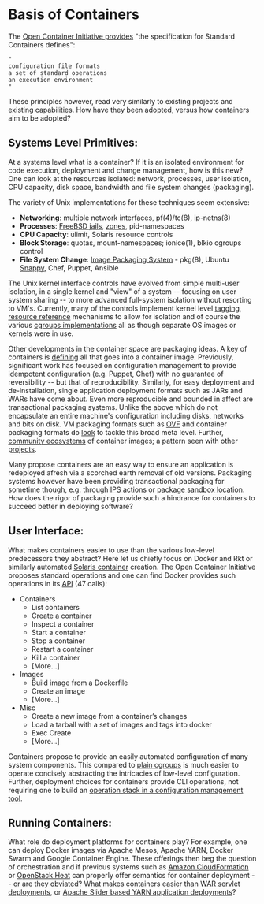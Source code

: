 # Basis of Containers

The [Open Container Initiative provides][Five Principles of Standard Containers] "the specification for Standard Containers defines":
````
"
configuration file formats
a set of standard operations
an execution environment
"
````
These principles however, read very similarly to existing projects and existing capabilities. How have they been adopted, versus how containers aim to be adopted?

## Systems Level Primitives:
At a systems level what is a container? If it is an isolated environment for code execution, deployment and change management, how is this new? One can look at the resources isolated: network, processes, user isolation, CPU capacity, disk space, bandwidth and file system changes (packaging).

The variety of Unix implementations for these techniques seem extensive:
* __Networking__: multiple network interfaces, pf(4)/tc(8), ip-netns(8)
* __Processes__: [FreeBSD jails], [zones][PSARC/2002/174], pid-namespaces
* __CPU Capacity__: ulimit, Solaris resource controls
* __Block Storage__: quotas, mount-namespaces; ionice(1), blkio cgroups control
* __File System Change__: [Image Packaging System] - pkg(8), Ubuntu [Snappy], Chef, Puppet, Ansible

The Unix kernel interface controls have evolved from simple multi-user isolation, in a single kernel and "view" of a system -- focusing on user system sharing -- to more advanced full-system isolation without resorting to VM's. Currently, many of the controls implement kernel level [tagging][PSARC/2002/174], [resource reference][FreeBSD jails] mechanisms to allow for isolation and of course the various [cgroups implementations] all as though separate OS images or kernels were in use. 

Other developments in the container space are packaging ideas. A key of containers is [defining][appc app container executor filesystem spec] all that goes into a container image. Previously, significant work has focused on configuration management to provide idempotent configuration (e.g. Puppet, Chef) with no guarantee of reversibility -- but that of reproducibility. Similarly, for easy deployment and de-installation, single application deployment formats such as JARs and WARs have come about. Even more reproducible and bounded in affect are transactional packaging systems. Unlike the above which do not encapsulate an entire machine's configuration including disks, networks and bits on disk. VM packaging formats such as [OVF] and container packaging formats do [look][OCF hook developers] to tackle this broad meta level. Further, [community ecosystems][Docker Hub] of container images; a pattern seen with other [projects][Chef Supermarket].

Many propose containers are an easy way to ensure an application is redeployed afresh via a scorched earth removal of old versions. Packaging systems however have been providing transactional packaging for sometime though, e.g. through [IPS actions] or [package sandbox location][Snappy]. How does the rigor of packaging provide such a hindrance for containers to succeed better in deploying software?

## User Interface:

What makes containers easier to use than the various low-level predecessors they abstract? Here let us chiefly focus on Docker and Rkt or similarly automated [Solaris container][Solaris zone AI configuration] creation. The Open Container Initiative proposes standard operations and one can find Docker provides such operations in its [API][Docker API] (47 calls):
* Containers
  * List containers
  * Create a container
  * Inspect a container
  * Start a container
  * Stop a container
  * Restart a container
  * Kill a container
  * \[More...\]
* Images
  * Build image from a Dockerfile
  * Create an image
  * \[More...\]
* Misc
  * Create a new image from a container’s changes
  * Load a tarball with a set of images and tags into docker
  * Exec Create
  * \[More...\]

Containers propose to provide an easily automated configuration of many system components. This compared to [plain cgroups] is much easier to operate concisely abstracting the intricacies of low-level configuration. Further, deployment choices for containers provide CLI operations, not requiring one to build an [operation stack in a configuration management tool][chef-cgroups]. 

## Running Containers:

What role do deployment platforms for containers play? For example, one can deploy Docker images via Apache Mesos, Apache YARN, Docker Swarm and Google Container Engine. These offerings then beg the question of orchestration and if previous systems such as [Amazon CloudFormation] or [OpenStack Heat] can properly offer semantics for container deployment -- or are they [obviated][appc pods]? What makes containers easier than [WAR servlet deployments], or [Apache Slider based YARN application deployments]?

[WAR servlet deployments]: https://tomcat.apache.org/tomcat-7.0-doc/appdev/sample/
[Apache Slider based YARN application deployments]: https://slider.incubator.apache.org/docs/getting_started.html#installapp
[Amazon CloudFormation]: http://docs.aws.amazon.com/AWSCloudFormation/latest/APIReference/Welcome.html
[OpenStack Heat]: https://wiki.openstack.org/wiki/Heat
[appc pods]: https://github.com/appc/spec/blob/d1bb17f83f75a87c428a4bb1efe5d5ca7578d584/spec/pods.md
[appc app container executor filesystem spec]: https://github.com/appc/spec/blob/530d24f228d3ed0003f4397d1f861f3611ea233f/spec/ace.md#filesystem-setup
[cgroups implementations]: http://www.haifux.org/lectures/299/netLec7.pdf
[FreeBSD jails]: https://docs.freebsd.org/44doc/papers/jail/jail-6.html
[plain cgroups]: https://www.kernel.org/doc/Documentation/cgroup-v1/cgroups.txt
[PSARC/2002/174]: https://us-east.manta.joyent.com/jmc/public/opensolaris/ARChive/PSARC/2002/174/zones-design.spec.opensolaris.pdf
[Five Principles of Standard Containers]: https://github.com/opencontainers/runtime-spec/blob/4dfd127f0414213f6a34e604091dcc8a3d8fa504/principles.md
[Snappy]: http://www.markshuttleworth.com/archives/1434
[IPS actions]: https://java.net/projects/ips/sources/pkg-gate/content/doc/actions.txt
[Image Packaging System]: http://www.oug.org/files/presentations/ips-losug.pdf
[OVF]: https://www.dmtf.org/standards/ovf
[OCF hook developers]: https://github.com/opencontainers/runtime-spec/blob/3eeb4ff068954540987d17c13fba354ff2b82725/README.md#hook-developers
[Solaris zone AI configuration]: https://docs.oracle.com/cd/E23824_01/html/E21798/glitd.html#ngz-ai-manifest
[Docker Hub]: https://hub.docker.com/
[Chef Supermarket]: https://supermarket.chef.io/
[chef-cgroups]: https://github.com/nathenharvey/chef-cgroups
[Docker API]: https://docs.docker.com/engine/reference/api/docker_remote_api_v1.20/
